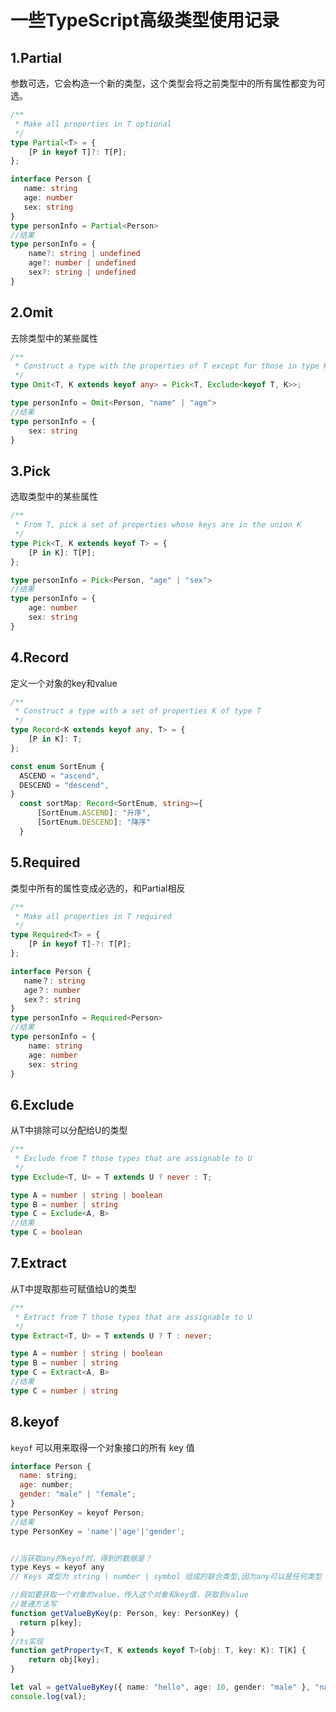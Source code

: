 # 一些TypeScript高级类型使用记录

## 1.Partial

参数可选，它会构造一个新的类型，这个类型会将之前类型中的所有属性都变为可选。

```ts
/**
 * Make all properties in T optional
 */
type Partial<T> = {
    [P in keyof T]?: T[P];
};
```

```ts
interface Person {
   name: string
   age: number
   sex: string
}
type personInfo = Partial<Person>
//结果
type personInfo = {
    name?: string | undefined
    age?: number | undefined
    sex?: string | undefined
}
```

## 2.Omit

去除类型中的某些属性

```ts
/**
 * Construct a type with the properties of T except for those in type K.
 */
type Omit<T, K extends keyof any> = Pick<T, Exclude<keyof T, K>>;
```

```ts
type personInfo = Omit<Person, "name" | "age">
//结果
type personInfo = {
    sex: string
}
```

## 3.Pick

选取类型中的某些属性

```ts
/**
 * From T, pick a set of properties whose keys are in the union K
 */
type Pick<T, K extends keyof T> = {
    [P in K]: T[P];
};
```

```ts
type personInfo = Pick<Person, "age" | "sex">
//结果
type personInfo = {
    age: number
    sex: string
}
```

## 4.Record

定义一个对象的key和value

```ts
/**
 * Construct a type with a set of properties K of type T
 */
type Record<K extends keyof any, T> = {
    [P in K]: T;
};
```

```ts
const enum SortEnum {
  ASCEND = "ascend",
  DESCEND = "descend",
}
  const sortMap: Record<SortEnum, string>={
      [SortEnum.ASCEND]: "升序",
      [SortEnum.DESCEND]: "降序"
  }
```

## 5.Required

类型中所有的属性变成必选的，和Partial相反

```ts
/**
 * Make all properties in T required
 */
type Required<T> = {
    [P in keyof T]-?: T[P];
};
```

```ts
interface Person {
   name？: string
   age？: number
   sex？: string
}
type personInfo = Required<Person>
//结果
type personInfo = {
    name: string
    age: number
    sex: string
}
```

## 6.Exclude

从T中排除可以分配给U的类型

```ts
/**
 * Exclude from T those types that are assignable to U
 */
type Exclude<T, U> = T extends U ? never : T;
```

```ts
type A = number | string | boolean
type B = number | string
type C = Exclude<A, B>
//结果
type C = boolean
```

## 7.Extract

从T中提取那些可赋值给U的类型

```ts
/**
 * Extract from T those types that are assignable to U
 */
type Extract<T, U> = T extends U ? T : never;
```

```ts
type A = number | string | boolean
type B = number | string
type C = Extract<A, B>
//结果
type C = number | string
```

## 8.keyof

`keyof` 可以用来取得一个对象接口的所有 key 值

```js
interface Person {
  name: string;
  age: number;
  gender: "male" | "female";
}
type PersonKey = keyof Person;
//结果
type PersonKey = 'name'|'age'|'gender';


//当获取any的keyof时，得到的数据是？
type Keys = keyof any
// Keys 类型为 string | number | symbol 组成的联合类型,因为any可以是任何类型
```



```ts
//假如要获取一个对象的value，传入这个对象和key值，获取到value
//普通方法写
function getValueByKey(p: Person, key: PersonKey) {
  return p[key];
}
//ts实现
function getProperty<T, K extends keyof T>(obj: T, key: K): T[K] {
    return obj[key]; 
}

let val = getValueByKey({ name: "hello", age: 10, gender: "male" }, "name");
console.log(val);
```

